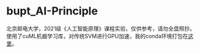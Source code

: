 # bupt_AI-Principle

北京邮电大学，2021级《人工智能原理》课程实验，仅供参考，请勿全盘照抄。  
使用了cuML机器学习库，对传统SVM进行GPU加速，我的conda环境打包在[这里](https://drive.google.com/file/d/1gBhwqMD5kXDJmcA85FS18AkMNg5ERUrI/view?usp=drive_link)。
